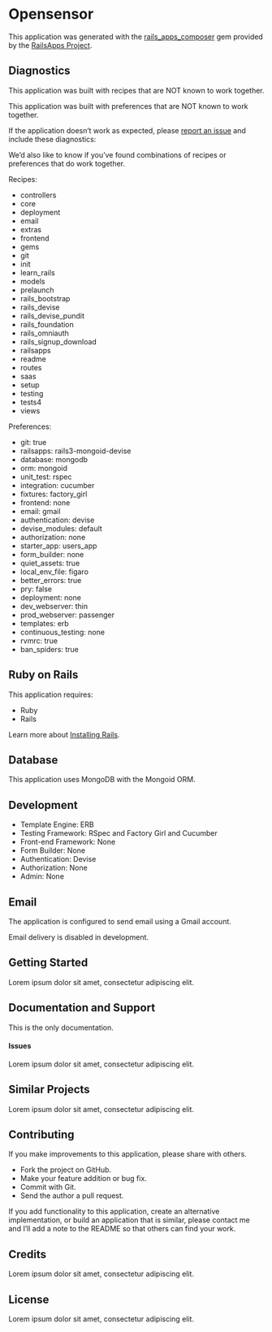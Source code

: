 Opensensor
=========

This application was generated with the [rails_apps_composer](https://github.com/RailsApps/rails_apps_composer) gem
provided by the [RailsApps Project](http://railsapps.github.io/).

Diagnostics
-----------

This application was built with recipes that are NOT known to work together.

This application was built with preferences that are NOT known to work
together.

If the application doesn’t work as expected, please [report an issue](https://github.com/RailsApps/rails_apps_composer/issues)
and include these diagnostics:

We’d also like to know if you’ve found combinations of recipes or
preferences that do work together.

Recipes:

* controllers
* core
* deployment
* email
* extras
* frontend
* gems
* git
* init
* learn_rails
* models
* prelaunch
* rails_bootstrap
* rails_devise
* rails_devise_pundit
* rails_foundation
* rails_omniauth
* rails_signup_download
* railsapps
* readme
* routes
* saas
* setup
* testing
* tests4
* views

Preferences:

* git: true
* railsapps: rails3-mongoid-devise
* database: mongodb
* orm: mongoid
* unit_test: rspec
* integration: cucumber
* fixtures: factory_girl
* frontend: none
* email: gmail
* authentication: devise
* devise_modules: default
* authorization: none
* starter_app: users_app
* form_builder: none
* quiet_assets: true
* local_env_file: figaro
* better_errors: true
* pry: false
* deployment: none
* dev_webserver: thin
* prod_webserver: passenger
* templates: erb
* continuous_testing: none
* rvmrc: true
* ban_spiders: true

Ruby on Rails
-------------

This application requires:

-   Ruby
-   Rails

Learn more about [Installing Rails](http://railsapps.github.io/installing-rails.html).

Database
--------

This application uses MongoDB with the Mongoid ORM.

Development
-----------

-   Template Engine: ERB
-   Testing Framework: RSpec and Factory Girl and Cucumber
-   Front-end Framework: None
-   Form Builder: None
-   Authentication: Devise
-   Authorization: None
-   Admin: None

Email
-----

The application is configured to send email using a Gmail account.

Email delivery is disabled in development.

Getting Started
---------------

Lorem ipsum dolor sit amet, consectetur adipiscing elit.

Documentation and Support
-------------------------

This is the only documentation.

#### Issues

Lorem ipsum dolor sit amet, consectetur adipiscing elit.

Similar Projects
----------------

Lorem ipsum dolor sit amet, consectetur adipiscing elit.

Contributing
------------

If you make improvements to this application, please share with others.

-   Fork the project on GitHub.
-   Make your feature addition or bug fix.
-   Commit with Git.
-   Send the author a pull request.

If you add functionality to this application, create an alternative
implementation, or build an application that is similar, please contact
me and I’ll add a note to the README so that others can find your work.

Credits
-------

Lorem ipsum dolor sit amet, consectetur adipiscing elit.

License
-------

Lorem ipsum dolor sit amet, consectetur adipiscing elit.

